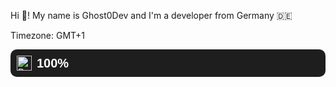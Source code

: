 Hi 👋! My name is Ghost0Dev and I'm a developer from Germany 🇩🇪

Timezone: GMT+1

<div style="display: flex; align-items: center; background: #1e1e1e; color: white; padding: 10px; border-radius: 10px; font-family: Arial, sans-serif;">
  <img src="https://cdn.jsdelivr.net/gh/devicons/devicon/icons/python/python-original.svg" alt="Python" width="24" height="24" style="margin-right: 8px;">
  <span style="font-size: 20px; font-weight: bold;">100%</span>
</div>






